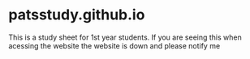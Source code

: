 # patsstudy.github.io
This is a study sheet for 1st year students. If you are seeing this when acessing the website the website is down and please notify me
